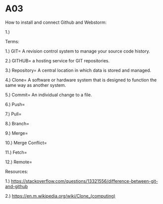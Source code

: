 # A03
How to install and connect Github and Webstorm:

1.) 



Terms:

1.) GIT= A revision control system to manage your source code history.

2.) GITHUB= a hosting service for GIT repositories.

3.) Repository= A central location in which data is stored and managed. 

4.) Clone= A software or hardware system that is designed to function the same way as another system. 

5.) Commit= An individual change to a file. 

6.) Push=

7.) Pull=

8.) Branch=

9.) Merge=

10.) Merge Conflict=

11.) Fetch=

12.) Remote=




Resources:

1.) https://stackoverflow.com/questions/13321556/difference-between-git-and-github

2.) https://en.m.wikipedia.org/wiki/Clone_(computing)
